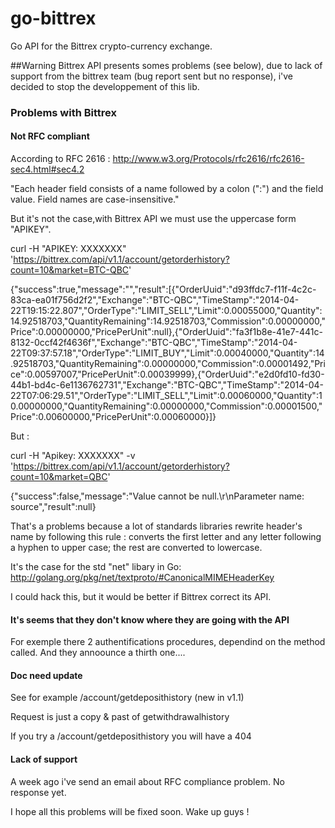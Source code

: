 go-bittrex
==========

Go API for the Bittrex crypto-currency exchange.

##Warning
Bittrex API presents somes problems (see below), due to lack of support from the bittrex team (bug report sent but no response), i've decided to stop the developpement of this lib.

### Problems with Bittrex 
#### Not RFC compliant

According to RFC 2616 :
http://www.w3.org/Protocols/rfc2616/rfc2616-sec4.html#sec4.2

"Each header field consists of a name followed by a colon (":") and the field value. Field names are case-insensitive."

But it's not the case,with Bittrex API we must use the uppercase form "APIKEY".


curl -H "APIKEY: XXXXXXX" 'https://bittrex.com/api/v1.1/account/getorderhistory?count=10&market=BTC-QBC'

{"success":true,"message":"","result":[{"OrderUuid":"d93ffdc7-f11f-4c2c-83ca-ea01f756d2f2","Exchange":"BTC-QBC","TimeStamp":"2014-04-22T19:15:22.807","OrderType":"LIMIT_SELL","Limit":0.00055000,"Quantity":14.92518703,"QuantityRemaining":14.92518703,"Commission":0.00000000,"Price":0.00000000,"PricePerUnit":null},{"OrderUuid":"fa3f1b8e-41e7-441c-8132-0ccf42f4636f","Exchange":"BTC-QBC","TimeStamp":"2014-04-22T09:37:57.18","OrderType":"LIMIT_BUY","Limit":0.00040000,"Quantity":14.92518703,"QuantityRemaining":0.00000000,"Commission":0.00001492,"Price":0.00597007,"PricePerUnit":0.00039999},{"OrderUuid":"e2d0fd10-fd30-44b1-bd4c-6e1136762731","Exchange":"BTC-QBC","TimeStamp":"2014-04-22T07:06:29.51","OrderType":"LIMIT_SELL","Limit":0.00060000,"Quantity":10.00000000,"QuantityRemaining":0.00000000,"Commission":0.00001500,"Price":0.00600000,"PricePerUnit":0.00060000}]}


But :

curl -H "Apikey: XXXXXXX" -v 'https://bittrex.com/api/v1.1/account/getorderhistory?count=10&market=QBC'

{"success":false,"message":"Value cannot be null.\r\nParameter name: source","result":null}


That's a problems because a lot of standards libraries rewrite header's name by following this rule : converts the first letter and any letter following a hyphen to upper case; the rest are converted to lowercase.

It's the case for the std "net" libary in Go:
http://golang.org/pkg/net/textproto/#CanonicalMIMEHeaderKey 

I could hack this, but it would be better if Bittrex correct its API.

#### It's seems that they don't know where they are going with the API
For exemple there 2 authentifications procedures, dependind on the method called.
And they annoounce a thirth one....

#### Doc need update
See for example /account/getdeposithistory (new in v1.1)

Request is just a copy & past of getwithdrawalhistory

If you try a /account/getdeposithistory you will have a 404

#### Lack of support
A week ago i've send an email about RFC compliance problem. No response yet.


I hope all this problems will be fixed soon.
Wake up guys !